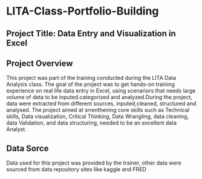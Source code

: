 # LITA-Class-Portfolio-Building

## Project Title: Data Entry and Visualization in Excel

## Project Overview
This project was part of the training conducted during the LITA Data Analysis class. The goal of the project was to get hands-on training experience on real life data entry in Excel, using scenariors that needs large volume of data to be inputed.categorized and analyzed.During the project, data were extracted from different sources, inputed,cleaned, structured and analysed.  The project aimed at srrenthening core skills such as Technical skills, Data visualization, Critical Thinking, Data Wrangling, data cleaning, data Validation, and data structuring, needed to be an excellent data Analyst.

## Data Sorce
Data used for this project was provided by the trainer, other data were sourced from data repository sites like kaggle and FRED
